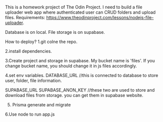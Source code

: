 This is a homework project of The Odin Project.
I need to build a file uploader web app where authenticated user can CRUD folders and upload files.
Requirements: https://www.theodinproject.com/lessons/nodejs-file-uploader.

Database is on local.
File storage is on supabase.

How to deploy?
1.git colne the repo.

2.install dependencies.

3.Create project and storage in supabase.
My bucket name is 'files'. If you change bucket name, you should change it in js files accordingly.

4.set env variables.
DATABASE_URL
//this is connected to database to store user, folder, file information.

SUPABASE_URL
SUPABASE_ANON_KEY
//these two are used to store and download files from storage. you can get them in supabase website.

5. Prisma generate and migrate

6.Use node to run app.js
